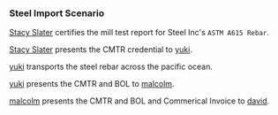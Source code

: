 ### Steel Import Scenario

[Stacy Slater](./manufacturer/stacy) certifies the mill test report for Steel Inc's `ASTM A615 Rebar`.

[Stacy Slater](./manufacturer/stacy) presents the CMTR credential to [yuki](./carrier/yuki).

[yuki](./carrier/yuki) transports the steel rebar across the pacific ocean.

[yuki](./carrier/yuki) presents the CMTR and BOL to [malcolm](./broker/malcolm).

[malcolm](./broker/malcolm) presents the CMTR and BOL and Commerical Invoice to [david](./customs/david).
